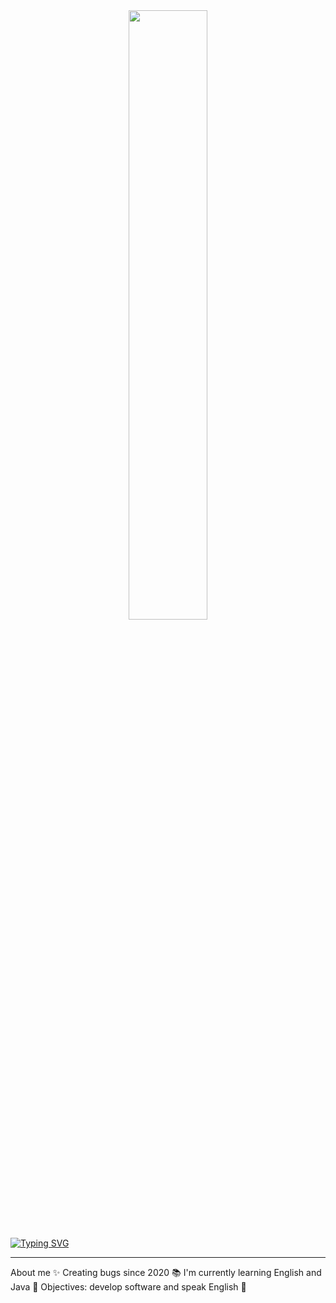 <div align="center">

<img width=50% bottom=20px src="https://github.com/carolbarbosa101/carolbarbosa101/assets/44561610/33bdfb39-ffe2-4133-8716-8da8c8587e3b"/>

</div>


[![Typing SVG](https://readme-typing-svg.herokuapp.com?font=Fira+Code&weight=150&size=25&duration=4000&pause=1000&color=F73D9F&center=true&vCenter=true&random=false&width=1000&lines=Hello+World+🌍;Hello%2C+my+name+is+Heloíse+Bastos;I'm+a+Computer+Engineering+student)](https://git.io/typing-svg)



---
About me
✨ Creating bugs since 2020
📚 I'm currently learning English and Java
🎯 Objectives: develop software and speak English 🚀


